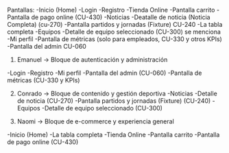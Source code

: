 Pantallas:
-Inicio (Home)
-Login
-Registro
-Tienda Online
-Pantalla carrito
-Pantalla de pago online (CU-430)
-Noticias
-Deatalle de noticia (Noticia Completa) (cu-270)
-Pantalla partidos y jornadas (Fixture) CU-240
-La tabla completa
-Equipos
-Detalle de equipo seleccionado (CU-300) se menciona
-Mi perfil
-Pantalla de métricas (solo para empleados, CU-330 y otros KPIs)
-Pantalla del admin CU-060

1. Emanuel → Bloque de autenticación y administración

-Login
-Registro
-Mi perfil
-Pantalla del admin (CU-060)
-Pantalla de métricas (CU-330 y KPIs)

2. Conrado → Bloque de contenido y gestión deportiva
-Noticias
-Detalle de noticia (CU-270)
-Pantalla partidos y jornadas (Fixture) (CU-240)
-Equipos
-Detalle de equipo seleccionado (CU-300)

3. Naomi → Bloque de e-commerce y experiencia general

-Inicio (Home)
-La tabla completa
-Tienda Online
-Pantalla carrito
-Pantalla de pago online (CU-430)